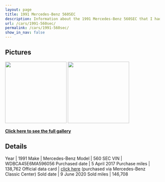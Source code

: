 ```yaml
---
layout: page
title: 1991 Mercedes-Benz 560SEC
description: Information about the 1991 Mercedes-Benz 560SEC that I had owned.
url: /cars/1991-560sec/
permalink: /cars/1991-560sec/
show_in_nav: false
---
```


## Pictures

<a href="/assets/cars-1991-560sec-1.jpg"><image src="/assets/cars-1991-560sec-1.jpg" height="200px" /></a>
<a href="/assets/cars-1991-560sec-2.jpg"><image src="/assets/cars-1991-560sec-2.jpg" height="200px" /></a>

**[Click here to see the full gallery](/cars/1991-560sec/gallery/)**

## Details

Year | 1991
Make | Mercedes-Benz
Model | 560 SEC
VIN | WDBCA45E6MA596056
Purchased date | 5 April 2017
Purchase miles | 138,762
Official data card | [click here](/assets/cars-1991-560sec-datacard-6nov2018.pdf) (purchased via Mercedes-Benz Classic Center)
Sold date | 9 June 2020
Sold miles | 146,708
